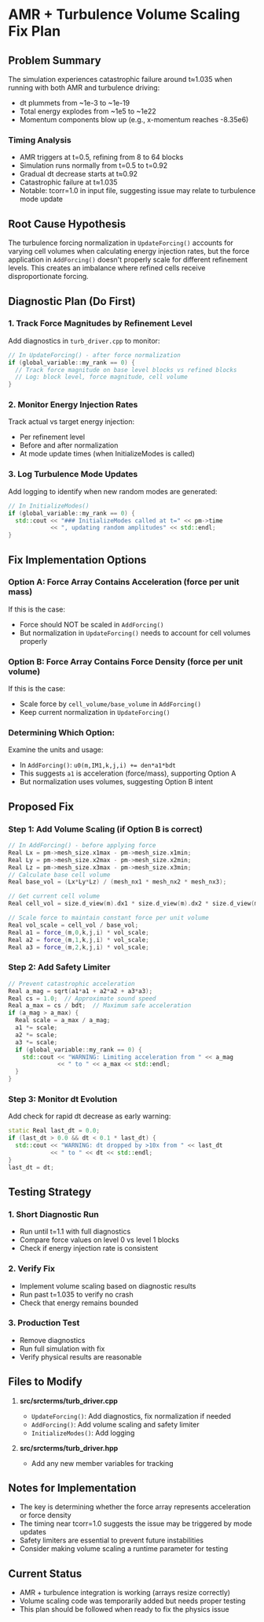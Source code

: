 # AMR + Turbulence Volume Scaling Fix Plan

## Problem Summary
The simulation experiences catastrophic failure around t≈1.035 when running with both AMR and turbulence driving:
- dt plummets from ~1e-3 to ~1e-19
- Total energy explodes from ~1e5 to ~1e22  
- Momentum components blow up (e.g., x-momentum reaches -8.35e6)

### Timing Analysis
- AMR triggers at t=0.5, refining from 8 to 64 blocks
- Simulation runs normally from t=0.5 to t=0.92
- Gradual dt decrease starts at t≈0.92
- Catastrophic failure at t≈1.035
- Notable: tcorr=1.0 in input file, suggesting issue may relate to turbulence mode update

## Root Cause Hypothesis
The turbulence forcing normalization in `UpdateForcing()` accounts for varying cell volumes when calculating energy injection rates, but the force application in `AddForcing()` doesn't properly scale for different refinement levels. This creates an imbalance where refined cells receive disproportionate forcing.

## Diagnostic Plan (Do First)

### 1. Track Force Magnitudes by Refinement Level
Add diagnostics in `turb_driver.cpp` to monitor:
```cpp
// In UpdateForcing() - after force normalization
if (global_variable::my_rank == 0) {
  // Track force magnitude on base level blocks vs refined blocks
  // Log: block level, force magnitude, cell volume
}
```

### 2. Monitor Energy Injection Rates
Track actual vs target energy injection:
- Per refinement level
- Before and after normalization
- At mode update times (when InitializeModes is called)

### 3. Log Turbulence Mode Updates
Add logging to identify when new random modes are generated:
```cpp
// In InitializeModes()
if (global_variable::my_rank == 0) {
  std::cout << "### InitializeModes called at t=" << pm->time 
            << ", updating random amplitudes" << std::endl;
}
```

## Fix Implementation Options

### Option A: Force Array Contains Acceleration (force per unit mass)
If this is the case:
- Force should NOT be scaled in `AddForcing()`
- But normalization in `UpdateForcing()` needs to account for cell volumes properly

### Option B: Force Array Contains Force Density (force per unit volume)  
If this is the case:
- Scale force by `cell_volume/base_volume` in `AddForcing()`
- Keep current normalization in `UpdateForcing()`

### Determining Which Option:
Examine the units and usage:
- In `AddForcing()`: `u0(m,IM1,k,j,i) += den*a1*bdt`
- This suggests `a1` is acceleration (force/mass), supporting Option A
- But normalization uses volumes, suggesting Option B intent

## Proposed Fix

### Step 1: Add Volume Scaling (if Option B is correct)
```cpp
// In AddForcing() - before applying force
Real Lx = pm->mesh_size.x1max - pm->mesh_size.x1min;
Real Ly = pm->mesh_size.x2max - pm->mesh_size.x2min;  
Real Lz = pm->mesh_size.x3max - pm->mesh_size.x3min;
// Calculate base cell volume
Real base_vol = (Lx*Ly*Lz) / (mesh_nx1 * mesh_nx2 * mesh_nx3);

// Get current cell volume
Real cell_vol = size.d_view(m).dx1 * size.d_view(m).dx2 * size.d_view(m).dx3;

// Scale force to maintain constant force per unit volume
Real vol_scale = cell_vol / base_vol;
Real a1 = force_(m,0,k,j,i) * vol_scale;
Real a2 = force_(m,1,k,j,i) * vol_scale;
Real a3 = force_(m,2,k,j,i) * vol_scale;
```

### Step 2: Add Safety Limiter
```cpp
// Prevent catastrophic acceleration
Real a_mag = sqrt(a1*a1 + a2*a2 + a3*a3);
Real cs = 1.0;  // Approximate sound speed
Real a_max = cs / bdt;  // Maximum safe acceleration
if (a_mag > a_max) {
  Real scale = a_max / a_mag;
  a1 *= scale;
  a2 *= scale;
  a3 *= scale;
  if (global_variable::my_rank == 0) {
    std::cout << "WARNING: Limiting acceleration from " << a_mag 
              << " to " << a_max << std::endl;
  }
}
```

### Step 3: Monitor dt Evolution
Add check for rapid dt decrease as early warning:
```cpp
static Real last_dt = 0.0;
if (last_dt > 0.0 && dt < 0.1 * last_dt) {
  std::cout << "WARNING: dt dropped by >10x from " << last_dt 
            << " to " << dt << std::endl;
}
last_dt = dt;
```

## Testing Strategy

### 1. Short Diagnostic Run
- Run until t=1.1 with full diagnostics
- Compare force values on level 0 vs level 1 blocks
- Check if energy injection rate is consistent

### 2. Verify Fix
- Implement volume scaling based on diagnostic results
- Run past t=1.035 to verify no crash
- Check that energy remains bounded

### 3. Production Test
- Remove diagnostics
- Run full simulation with fix
- Verify physical results are reasonable

## Files to Modify

1. **src/srcterms/turb_driver.cpp**
   - `UpdateForcing()`: Add diagnostics, fix normalization if needed
   - `AddForcing()`: Add volume scaling and safety limiter
   - `InitializeModes()`: Add logging

2. **src/srcterms/turb_driver.hpp**
   - Add any new member variables for tracking

## Notes for Implementation

- The key is determining whether the force array represents acceleration or force density
- The timing near tcorr=1.0 suggests the issue may be triggered by mode updates
- Safety limiters are essential to prevent future instabilities
- Consider making volume scaling a runtime parameter for testing

## Current Status
- AMR + turbulence integration is working (arrays resize correctly)
- Volume scaling code was temporarily added but needs proper testing
- This plan should be followed when ready to fix the physics issue